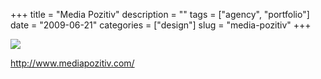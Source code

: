 +++
title = "Media Pozitiv"
description = ""
tags = ["agency", "portfolio"]
date = "2009-06-21"
categories = ["design"]
slug = "media-pozitiv"
+++


 

  <div id="screens-thumbs" class="clearfix">
    <div class="txt-center" id="design-submission"><a href="http://www.mediapozitiv.com/"><img id='bluga-thumbnail-1770' class='bluga-thumbnail large' src='http://media.konigi.com/bluga/
wt4a3eac92716e2_0.jpg'/></a></div>  
  </div>   
<p><a href="http://www.mediapozitiv.com/">http://www.mediapozitiv.com/</a></p>




